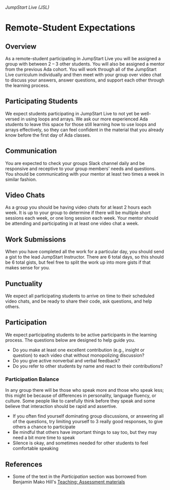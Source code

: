 _JumpStart Live (JSL)_
# Remote-Student Expectations

## Overview
As a remote-student participating in JumpStart Live you will be assigned a group with between 2 – 3 other students. You will also be assigned a mentor from the previous Ada cohort. You will work through all of the JumpStart Live curriculum individually and then meet with your group over video chat to discuss your answers, answer questions, and support each other through the learning process.

## Participating Students
We expect students participating in JumpStart Live to not yet be well-versed in using loops and arrays. We ask our more experienced Ada students to leave this space for those still learning how to use loops and arrays effectively, so they can feel confident in the material that you already know before the first day of Ada classes.

## Communication
You are expected to check your groups Slack channel daily and be responsive and receptive to your group members' needs and questions. You should be communicating with your mentor at least two times a week in similar fashion.

## Video Chats
As a group you should be having video chats for at least 2 hours each week. It is up to your group to determine if there will be multiple short sessions each week, or one long session each week. Your mentor should be attending and participating in at least one video chat a week.

## Work Submissions
When you have completed all the work for a particular day, you should send a gist to the lead JumpStart Instructor. There are 6 total days, so this should be 6 total gists, but feel free to split the work up into more gists if that makes sense for you.

## Punctuality
We expect all participating students to arrive on time to their scheduled video chats, and be ready to share their code, ask questions, and help others.

## Participation
We expect participating students to be active participants in the learning process. The questions below are designed to help guide you.
* Do you make at least one excellent contribution (e.g., insight or question) to each video chat without monopolizing discussion?
* Do you give active nonverbal and verbal feedback?
* Do you refer to other students by name and react to their contributions?

### Participation Balance
In any group there will be those who speak more and those who speak less; this might be because of differences in personality, language fluency, or culture. Some people like to carefully think before they speak and some believe that interaction should be rapid and assertive.

* If you often find yourself dominating group discussions, or answering all of the questions, try limiting yourself to 3 really good responses, to give others a chance to participate
* Be mindful that others have important things to say too, but they may need a bit more time to speak
* Silence is okay, and sometimes needed for other students to feel comfortable speaking

## References
* Some of the text in the _Participation_ section was borrowed from Benjamin Mako Hill's [Teaching: Assessment materials](https://mako.cc/teaching/assessment.html)
